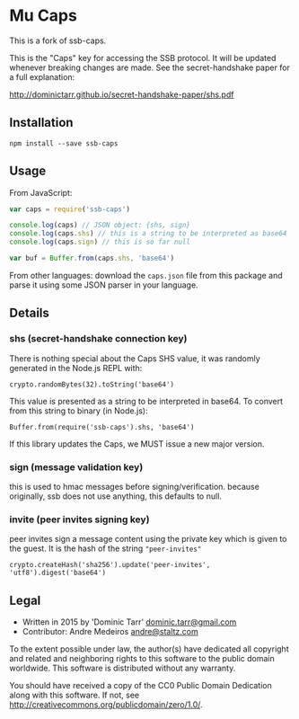 # Mu Caps
This is a fork of ssb-caps.

This is the "Caps" key for accessing the SSB protocol. It will be updated
whenever breaking changes are made. See the secret-handshake paper for a full
explanation:

http://dominictarr.github.io/secret-handshake-paper/shs.pdf

## Installation

```
npm install --save ssb-caps
```

## Usage

From JavaScript:

```js
var caps = require('ssb-caps')

console.log(caps) // JSON object: {shs, sign}
console.log(caps.shs) // this is a string to be interpreted as base64
console.log(caps.sign) // this is so far null

var buf = Buffer.from(caps.shs, 'base64')
```

From other languages: download the `caps.json` file from this package and
parse it using some JSON parser in your language.

## Details


### shs (secret-handshake connection key)

There is nothing special about the Caps SHS value, it was randomly generated in
the Node.js REPL with:

    crypto.randomBytes(32).toString('base64')

This value is presented as a string to be interpreted in base64. To convert
from this string to binary (in Node.js):

    Buffer.from(require('ssb-caps').shs, 'base64')

If this library updates the Caps, we MUST issue a new major version.

### sign (message validation key)

this is used to hmac messages before signing/verification.
because originally, ssb does not use anything, this defaults to null.

### invite (peer invites signing key)

peer invites sign a message content using the private key which is given to
the guest. It is the hash of the string `"peer-invites"`

    crypto.createHash('sha256').update('peer-invites', 'utf8').digest('base64')

## Legal

- Written in 2015 by 'Dominic Tarr' <dominic.tarr@gmail.com>
- Contributor: Andre Medeiros <andre@staltz.com>

To the extent possible under law, the author(s) have dedicated all copyright
and related and neighboring rights to this software to the public domain
worldwide. This software is distributed without any warranty.

You should have received a copy of the CC0 Public Domain Dedication along
with this software. If not, see
<http://creativecommons.org/publicdomain/zero/1.0/>.
